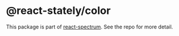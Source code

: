 # @react-stately/color

This package is part of [react-spectrum](https://github.com/adobe/react-spectrum). See the repo for more detail.

